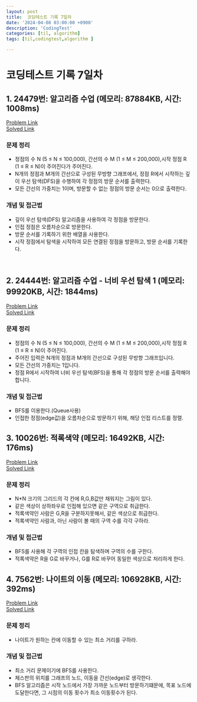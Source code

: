 ```yaml
---
layout: post
title:  코딩테스트 기록 7일차
date: '2024-04-08 03:00:00 +0900'
description: 'CodingTest'
categories: [til, algorithm]
tags: [til,codingtest,algorithm ]

---
```

# 코딩테스트 기록 7일차

## 1. 24479번: 알고리즘 수업 (메모리: 87884KB, 시간: 1008ms)

[Problem Link](https://www.acmicpc.net/problem/24479) <br>
[Solved Link](https://github.com/Ooyd/algorithm-and-data-structure/tree/main/%EB%B0%B1%EC%A4%80/Silver/24479.%E2%80%85%EC%95%8C%EA%B3%A0%EB%A6%AC%EC%A6%98%E2%80%85%EC%88%98%EC%97%85%E2%80%85%EF%BC%8D%E2%80%85%EA%B9%8A%EC%9D%B4%E2%80%85%EC%9A%B0%EC%84%A0%E2%80%85%ED%83%90%EC%83%89%E2%80%851)

### 문제 정리
 - 정점의 수 N (5 ≤ N ≤ 100,000), 간선의 수 M (1 ≤ M ≤ 200,000),시작 정점 R (1 ≤ R ≤ N)이 주어진다가 주어진다.
 - N개의 정점과 M개의 간선으로 구성된 무방향 그래프에서, 정점 R에서 시작하는 깊이 우선 탐색(DFS)을 수행하여 각 정점의 방문 순서를 출력한다.
 - 모든 간선의 가중치는 1이며, 방문할 수 없는 정점의 방문 순서는 0으로 출력한다.
  
### 개념 및 접근법
 - 깊이 우선 탐색(DFS) 알고리즘을 사용하여 각 정점을 방문한다.
 - 인접 정점은 오름차순으로 방문한다.
 - 방문 순서를 기록하기 위한 배열을 사용한다.
 - 시작 정점에서 탐색을 시작하여 모든 연결된 정점을 방문하고, 방문 순서를 기록한다.

<!-- ```java
import java.util.*;
import java.io.*;

public class Main {
    static ArrayList<Integer>[] graph;
    static boolean[] visited;
    static int[] order;
    static int cnt = 1; // 방문 순서를 나타내는 변수

    public static void main(String[] args) throws IOException {
        //입력
        BufferedReader br =new BufferedReader(new InputStreamReader(System.in));
        StringTokenizer st = new StringTokenizer(br.readLine());

        int N = Integer.parseInt(st.nextToken());
        int M = Integer.parseInt(st.nextToken());
        int R = Integer.parseInt(st.nextToken());

        // 양방향 그래프 배열
        graph = new ArrayList[N + 1];
        // 방문 여부를 체크하는 배열
        visited = new boolean[N + 1];
        // 방문 순서 저장하는 배열
        order = new int[N + 1];

        for (int i = 1; i <= N; i++) {
            graph[i] = new ArrayList<>();
        }

        // 간선정보로 구선된 양방향 그래프 생성
        for (int i = 0; i < M; i++) {
            st = new StringTokenizer(br.readLine());
            int u = Integer.parseInt(st.nextToken());
            int v = Integer.parseInt(st.nextToken());

            graph[u].add(v);
            graph[v].add(u);
        }

        // 각 정점의 인접 리스트를 오름차순으로 정렬
        for (int i = 1; i <= N; i++) {
            Collections.sort(graph[i]);
        }

        dfs(R);

        StringBuilder sb = new StringBuilder();
        for (int i = 1; i <= N; i++) {
            sb.append(order[i]).append('\n');
        }
        System.out.print(sb.toString());

    }




    // Stack자료구조가 아닌 재귀함수로 deps 확인
    // 방문한 순서대로 정점 저장.
    public static void dfs(int r) {
        visited[r] = true;
        order[r] = cnt++;
        for (int i : graph[r]) {
            if (!visited[i]) {
                dfs(i);
            }
        }
    }

}

``` -->

<br>

## 2. 24444번: 알고리즘 수업 - 너비 우선 탐색 1 (메모리: 99920KB, 시간: 1844ms)

[Problem Link](https://www.acmicpc.net/problem/24444) <br>
[Solved Link](https://github.com/Ooyd/algorithm-and-data-structure/tree/main/%EB%B0%B1%EC%A4%80/Silver/24444.%E2%80%85%EC%95%8C%EA%B3%A0%EB%A6%AC%EC%A6%98%E2%80%85%EC%88%98%EC%97%85%E2%80%85%EF%BC%8D%E2%80%85%EB%84%88%EB%B9%84%E2%80%85%EC%9A%B0%EC%84%A0%E2%80%85%ED%83%90%EC%83%89%E2%80%851)


### 문제 정리
 - 정점의 수 N (5 ≤ N ≤ 100,000), 간선의 수 M (1 ≤ M ≤ 200,000),시작 정점 R (1 ≤ R ≤ N)이 주어진다.
 - 주어진 입력은 N개의 정점과 M개의 간선으로 구성된 무방향 그래프입니다.
 - 모든 간선의 가중치는 1입니다.
 - 정점 R에서 시작하여 너비 우선 탐색(BFS)을 통해 각 정점의 방문 순서를 출력해야 합니다.
  
### 개념 및 접근법
 - BFS를 이용한다.(Queue사용)
 - 인접한 정점(edge값)을 오름차순으로 방문하기 위해, 해당 인접 리스트를 정렬.

<!-- ```java

public class Main {

    public static void main(String[] args) throws IOException {
        BufferedReader br = new BufferedReader(new InputStreamReader(System.in));
        StringTokenizer st = new StringTokenizer(br.readLine());

        int N = Integer.parseInt(st.nextToken()); //정점
        int M = Integer.parseInt(st.nextToken()); //간선
        int R = Integer.parseInt(st.nextToken()); //시작 값

        // 각 정점의 인접 리스트(edge값 저장) 생성
        ArrayList<Integer>[] graph = new ArrayList[N + 1];
        for (int i = 0; i <= N; i++) {
            graph[i] = new ArrayList<>();
        }

        // 방문 여부 체크와 방문 순서 기록을 위한 배열 생성
        boolean[] visited = new boolean[N + 1];
        int[] order = new int[N + 1];

        // 간선 정보를 이용한 그래프 구성
        for (int i = 0; i < M; i++) {
            st = new StringTokenizer(br.readLine());
            int u = Integer.parseInt(st.nextToken());
            int v = Integer.parseInt(st.nextToken());

            graph[u].add(v);
            graph[v].add(u);
        }

        // 그래프의 인접 리스트 오름차순으로 정렬
        for (ArrayList<Integer> list : graph) {
            Collections.sort(list);
        }

        //BFS실행
        bfs(graph, R, visited, order);

        // 방문 순서 출력
        for (int i = 1; i <= N; i++) {
            System.out.println(order[i]);
        }
    }

    public static void bfs(ArrayList<Integer>[] graph, int start, boolean[] visited, int[] order) {
        Queue<Integer> queue = new LinkedList<>();

        //시작 정점을 q에추가
        queue.offer(start);
        visited[start] = true;
        int count = 1;

        while (!queue.isEmpty()) {
            int current = queue.poll();
            order[current] = count++;

            //현재 정점기준으로 인접 정점 탐색
            for (int next : graph[current]) {
                if (!visited[next]) {
                    visited[next] = true;
                    queue.offer(next);
                }
            }
        }
    }



}


``` -->

## 3. 10026번: 적록색약 (메모리: 16492KB, 시간: 176ms)

[Problem Link](https://www.acmicpc.net/problem/10026) <br>
[Solved Link](https://github.com/Ooyd/algorithm-and-data-structure/tree/main/%EB%B0%B1%EC%A4%80/Gold/10026.%E2%80%85%EC%A0%81%EB%A1%9D%EC%83%89%EC%95%BD)


### 문제 정리
 - N*N 크기의 그리드의 각 칸에 R,G,B값만 채워지는 그림이 있다.
 - 같은 색상이 상하좌우로 인접해 있으면 같은 구역으로 취급한다.
 - 적록색약인 사람은 G,R을 구분하지못해서, 같은 색상으로 취급한다.
 - 적록색약인 사람과, 아닌 사람이 볼 때의 구역 수를 각각 구하라.
  
### 개념 및 접근법
 - BFS를 사용해 각 구역의 인접 칸을 탐색하며 구역의 수를 구한다.
 - 적록색약은 R을 G로 바꾸거나, G를 R로 바꾸어 동일한 색상으로 처리하게 한다.

<!-- ```java
public class Main {

    public static void main(String[] args) throws IOException {
        BufferedReader br = new BufferedReader(new InputStreamReader(System.in));
        int N = Integer.parseInt(br.readLine());

        char[][] graph = new char[N][N];
        boolean[][] visited = new boolean[N][N];
        int[][] pos = {{-1,0}, {1,0}, {0,-1},{0,1}};


        // 그래프 셋팅
        for(int i =0; i<N; i++){
            String temp = br.readLine();
            for(int j = 0 ;j<N;j++){
                graph[i][j] = temp.charAt(j);
            }
        }

        //출력값 초기 변수
        int normalCnt = 0;
        int colorBlindCnt = 0;

        //일반 계산
        for(int i = 0; i<N; i++){
            for(int j =0; j < N; j++){
                if(!visited[i][j]){
                    bfs(graph,visited,pos,i,j,N);
                    normalCnt++;
                }
            }
        }


        //적록색약 셋팅
        visited = new boolean[N][N];
        for (int i = 0; i < N; i++) {
            for (int j = 0; j < N; j++) {
                if (graph[i][j] == 'R') graph[i][j] = 'G';
            }
        }
        

        // 적록색약 시점 구역 수 계산
        for (int i = 0; i < N; i++) {
            for (int j = 0; j < N; j++) {
                if (!visited[i][j]) {
                    bfs(graph, visited, pos, i, j, N);
                    colorBlindCnt++;
                }
            }
        }

        System.out.println(normalCnt + " " +colorBlindCnt);

    }

    private static void bfs(char[][] graph, boolean[][] visited, int[][] pos, int x, int y, int n) {
        Queue<Position> queue = new LinkedList<>();
        queue.offer(new Position(x, y));
        visited[x][y] = true;

        while(!queue.isEmpty()){
            Position current = queue.poll();

            for(int i =0; i < 4; i++){
                int nextX = current.x + pos[i][0];
                int nextY = current.y + pos[i][1];
                
                //ArrayIndexOut발생(범위 최대 최소값 설정 필요)
                if(nextX >= 0 && nextY >= 0 && nextX < n && nextY < n && graph[nextX][nextY] == graph[current.x][current.y] && !visited[nextX][nextY]){
                    visited[nextX][nextY] = true;
                    queue.offer(new Position(nextX, nextY));
                }
            }
        }
    }
}

class Position {
    int x;
    int y;

    Position(int x, int y){
        this.x = x;
        this.y = y;
    }
}
``` -->

## 4. 7562번: 나이트의 이동 (메모리: 106928KB, 시간: 392ms)

[Problem Link](https://www.acmicpc.net/problem/7562) <br>
[Solved Link](https://github.com/Ooyd/algorithm-and-data-structure/tree/main/%EB%B0%B1%EC%A4%80/Silver/7562.%E2%80%85%EB%82%98%EC%9D%B4%ED%8A%B8%EC%9D%98%E2%80%85%EC%9D%B4%EB%8F%99)


### 문제 정리
 - 나이트가 원하는 칸에 이동할 수 있는 최소 거리를 구하라.

### 개념 및 접근법
 - 최소 거리 문제이기에 BFS를 사용한다.
 - 체스판의 위치를 그래프의 노드, 이동을 간선(edge)로 생각한다.
 - BFS 알고리즘은 시작 노드에서 가장 가까운 노드부터 방문하기떄문에, 목표 노드에 도달한다면, 그 시점의 이동 횟수가 최소 이동횟수가 된다.

<!-- ```java
public class Main {
    static class Knight {
        int x,y;
        int moveCount;
        public Knight(int x,int y, int moveCount){
            this.x = x;
            this.y = y;
            this.moveCount = moveCount;
        }
    }

    //출력 클래스 생성
    static StringBuilder sb = new StringBuilder();

    //나이트의 이동 방향
    static int[][] pos = {{-2, 1}, {-1, 2}, {1, 2}, {2, 1}, {2, -1}, {1, -2}, {-1, -2}, {-2, -1}};

    public static void main(String[] args) throws IOException {
        BufferedReader br = new BufferedReader(new InputStreamReader(System.in));
        //Test Case
        int T = Integer.parseInt(br.readLine());

        while(T-- > 0){
            //체스판 크기 조건
            int l = Integer.parseInt(br.readLine());

            //시작 좌표
            StringTokenizer st = new StringTokenizer(br.readLine());
            int startX = Integer.parseInt(st.nextToken());
            int startY = Integer.parseInt(st.nextToken());

            //도착 좌표
            st = new StringTokenizer(br.readLine());
            int endX = Integer.parseInt(st.nextToken());
            int endY = Integer.parseInt(st.nextToken());

            bfs(l,startX,startY,endX,endY);

        }

        System.out.println(sb);
    }

    private static void bfs(int l, int startX, int startY, int endX, int endY) {
        boolean[][] visited = new boolean[l][l];
        Queue<Knight> queue = new LinkedList<>();
        queue.add(new Knight(startX,startY,0));
        visited[startX][startY] = true;

        while(!queue.isEmpty()){
            //현재 위치
            Knight cur = queue.poll();

            if(cur.x == endX && cur.y == endY){
                sb.append(cur.moveCount).append("\n");
            }

            //Knigh 이동
            for(int i = 0 ; i<8; i++){
                int nextX = cur.x + pos[i][0];
                int nextY = cur.y + pos[i][1];

                //체스판 내부이며, 방문하지 않았는지 확인.
                if(nextX >= 0 && nextY >= 0 && nextX < l && nextY < l && !visited[nextX][nextY]){
                    visited[nextX][nextY] = true;
                    queue.add(new Knight(nextX,nextY, cur.moveCount +1));
                }

            }
        }

    }


}
``` -->